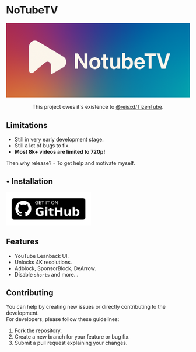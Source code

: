 # NoTubeTV
<p align="center">
  <img src='assets/NoTubeTV_banner.png' alt="NoTubeTV_banner_image">
</p>

<div align="center">This project owes it's existence to <a href="https://github.com/reisxd/TizenTube">@reisxd/TizenTube</a>. </div>

## Limitations

*  Still in very early development stage.
*  Still a lot of bugs to fix.
*  **Most 8k+ videos are limited to 720p!**

Then why release? - To get help and motivate myself.

## • Installation

[<img src='assets/get-it-on-github.png' alt='Get it on GitHub' height = "90">](https://github.com/ycngmn/NoTubeTV/releases/latest)

## Features

* YouTube Leanback UI.
* Unlocks 4K resolutions.
* Adblock, SponsorBlock, DeArrow.
* Disable `shorts` and more...

## Contributing

You can help by creating new issues or directly contributing to the development.<br>
For developers, please follow these guidelines:
1.  Fork the repository.
2.  Create a new branch for your feature or bug fix.
3.  Submit a pull request explaining your changes.
